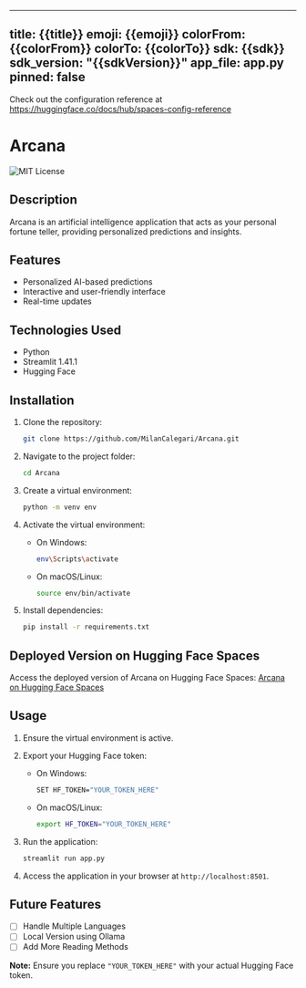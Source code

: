 
---
title: {{title}}
emoji: {{emoji}}
colorFrom: {{colorFrom}}
colorTo: {{colorTo}}
sdk: {{sdk}}
sdk_version: "{{sdkVersion}}"
app_file: app.py
pinned: false
---

Check out the configuration reference at https://huggingface.co/docs/hub/spaces-config-reference


# Arcana
![MIT License](https://img.shields.io/badge/license-MIT-green)

## Description

Arcana is an artificial intelligence application that acts as your personal fortune teller, providing personalized predictions and insights.

## Features

- Personalized AI-based predictions
- Interactive and user-friendly interface
- Real-time updates

## Technologies Used

- Python
- Streamlit 1.41.1
- Hugging Face

## Installation

1. Clone the repository:

   ```bash
   git clone https://github.com/MilanCalegari/Arcana.git
   ```

2. Navigate to the project folder:

   ```bash
   cd Arcana
   ```

3. Create a virtual environment:

   ```bash
   python -m venv env
   ```

4. Activate the virtual environment:

   - On Windows:

     ```bash
     env\Scripts\activate
     ```

   - On macOS/Linux:

     ```bash
     source env/bin/activate
     ```

5. Install dependencies:

   ```bash
   pip install -r requirements.txt
   ```

## Deployed Version on Hugging Face Spaces

Access the deployed version of Arcana on Hugging Face Spaces: [Arcana on Hugging Face Spaces](https://huggingface.co/spaces/rmcalegari/Arcana)

## Usage

1. Ensure the virtual environment is active.

2. Export your Hugging Face token:

   - On Windows:

     ```bash
     SET HF_TOKEN="YOUR_TOKEN_HERE"
     ```

   - On macOS/Linux:

     ```bash
     export HF_TOKEN="YOUR_TOKEN_HERE"
     ```

3. Run the application:

   ```bash
   streamlit run app.py
   ```

4. Access the application in your browser at `http://localhost:8501`.

## Future Features

- [ ] Handle Multiple Languages
- [ ] Local Version using Ollama
- [ ] Add More Reading Methods

**Note:** Ensure you replace `"YOUR_TOKEN_HERE"` with your actual Hugging Face token.


